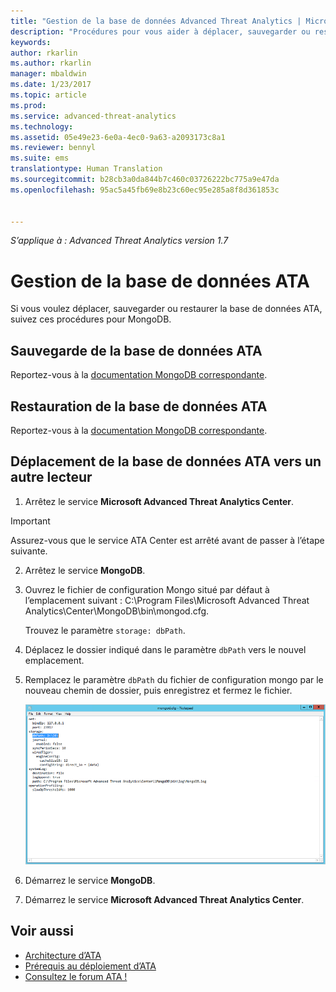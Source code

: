 ```yaml
---
title: "Gestion de la base de données Advanced Threat Analytics | Microsoft Docs"
description: "Procédures pour vous aider à déplacer, sauvegarder ou restaurer la base de données ATA."
keywords: 
author: rkarlin
ms.author: rkarlin
manager: mbaldwin
ms.date: 1/23/2017
ms.topic: article
ms.prod: 
ms.service: advanced-threat-analytics
ms.technology: 
ms.assetid: 05e49e23-6e0a-4ec0-9a63-a2093173c8a1
ms.reviewer: bennyl
ms.suite: ems
translationtype: Human Translation
ms.sourcegitcommit: b28cb3a0da844b7c460c03726222bc775a9e47da
ms.openlocfilehash: 95ac5a45fb69e8b23c60ec95e285a8f8d361853c


---
```


*S’applique à : Advanced Threat Analytics version 1.7*



# <a name="ata-database-management"></a>Gestion de la base de données ATA
Si vous voulez déplacer, sauvegarder ou restaurer la base de données ATA, suivez ces procédures pour MongoDB.

## <a name="backing-up-the-ata-database"></a>Sauvegarde de la base de données ATA
Reportez-vous à la [documentation MongoDB correspondante](http://docs.mongodb.org/manual/administration/backup/).

## <a name="restoring-the-ata-database"></a>Restauration de la base de données ATA
Reportez-vous à la [documentation MongoDB correspondante](http://docs.mongodb.org/manual/administration/backup/).

## <a name="moving-the-ata-database-to-another-drive"></a>Déplacement de la base de données ATA vers un autre lecteur

1.  Arrêtez le service **Microsoft Advanced Threat Analytics Center**.
> [!Important] 
> Assurez-vous que le service ATA Center est arrêté avant de passer à l’étape suivante.

2.  Arrêtez le service **MongoDB**.

3.  Ouvrez le fichier de configuration Mongo situé par défaut à l’emplacement suivant : C:\Program Files\Microsoft Advanced Threat Analytics\Center\MongoDB\bin\mongod.cfg.

    Trouvez le paramètre `storage: dbPath`.

4.  Déplacez le dossier indiqué dans le paramètre `dbPath` vers le nouvel emplacement.

5.  Remplacez le paramètre `dbPath` du fichier de configuration mongo par le nouveau chemin de dossier, puis enregistrez et fermez le fichier.

    ![Modifier l’image de configuration MongoDB](media/ATA-mongoDB-moveDB.png)

6.  Démarrez le service **MongoDB**.

7. Démarrez le service **Microsoft Advanced Threat Analytics Center**.

## <a name="see-also"></a>Voir aussi
- [Architecture d’ATA](/advanced-threat-analytics/plan-design/ata-architecture)
- [Prérequis au déploiement d’ATA](/advanced-threat-analytics/plan-design/ata-prerequisites)
- [Consultez le forum ATA !](https://social.technet.microsoft.com/Forums/security/home?forum=mata)




<!--HONumber=Feb17_HO1-->


